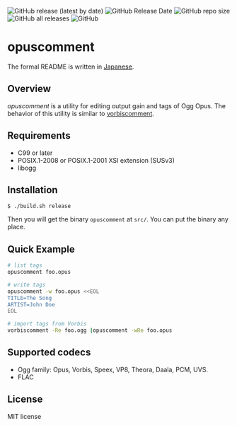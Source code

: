 ![GitHub release (latest by date)](https://img.shields.io/github/v/release/hcmiya/opuscomment)
![GitHub Release Date](https://img.shields.io/github/release-date/hcmiya/opuscomment)
![GitHub repo size](https://img.shields.io/github/repo-size/hcmiya/opuscomment)
![GitHub all releases](https://img.shields.io/github/downloads/hcmiya/opuscomment/total)
![GitHub](https://img.shields.io/github/license/hcmiya/opuscomment)

# opuscomment

The formal README is written in [Japanese](./README.ja.md).

## Overview

<dfn>opuscomment</dfn> is a utility for editing output gain and tags of Ogg Opus. The behavior of this utility is similar to [vorbiscomment](https://github.com/xiph/vorbis-tools).

## Requirements

* C99 or later
* POSIX.1-2008 or POSIX.1-2001 XSI extension (SUSv3)
* libogg

## Installation

    $ ./build.sh release

Then you will get the binary `opuscomment` at `src/`. You can put the binary any place.

## Quick Example

```sh
# list tags
opuscomment foo.opus
```

```sh
# write tags
opuscomment -w foo.opus <<EOL
TITLE=The Song
ARTIST=John Doe
EOL
```

```sh
# import tags from Vorbis
vorbiscomment -Re foo.ogg |opuscomment -wRe foo.opus
```

## Supported codecs

* Ogg family: Opus, Vorbis, Speex, VP8, Theora, Daala, PCM, UVS.
* FLAC

## License

MIT license
